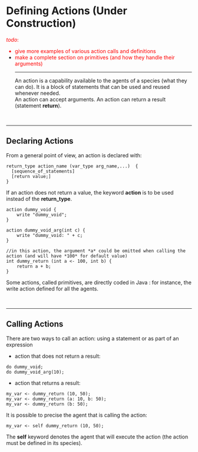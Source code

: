 # Defining Actions (Under Construction)
<font color='red'><i>todo</i>:<br>
<ul><li>give more examples of various action calls and definitions<br>
</li><li>make a complete section on primitives (and how they handle their arguments)<br>
</font>
<hr />
An action is a capability available to the agents of a species (what they can do). It is a block of statements that can be used and reused whenever needed.<br>
An action can accept arguments. An action can return a result (statement <b>return</b>).</li></ul>


<br />

---

## Declaring Actions

From a general point of view, an action is declared with:
```
return_type action_name (var_type arg_name,...)  {
  [sequence_of_statements]
  [return value;]
}
```

If an action does not return a value, the keyword **action** is to be used instead of the **return\_type**.

```
action dummy_void {
    write "dummy_void";
}

action dummy_void_arg(int c) {
    write "dummy_void: " + c;
}

//in this action, the argument *a* could be omitted when calling the action (and will have *100* for default value)
int dummy_return (int a <- 100, int b) {
    return a + b;
}
```

Some actions, called primitives, are directly coded in Java : for instance, the write action defined for all the agents.

<br />

---

## Calling Actions

There are two ways to call an action: using a statement or as part of an expression
  * action that does not return a result:
```
do dummy_void;
do dummy_void_arg(10);
```
  * action that returns a result:
```
my_var <- dummy_return (10, 50);
my_var <- dummy_return (a: 10, b: 50);
my_var <- dummy_return (b: 50);
```

It is possible to precise the agent that is calling the action:
```
my_var <- self dummy_return (10, 50);
```
The **self** keyword denotes the agent that will execute the action (the action must be defined in its species).